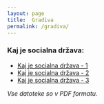```yaml
---
layout: page
title:  Gradiva
permalink: /gradiva/
---
```


### Kaj je socialna država:

- [Kaj je socialna država - 1](/uploads/Kaj_je_socialna_drzava_01.pdf)
- [Kaj je socialna država - 2](/uploads/Kaj_je_socialna_drzava_02.pdf)
- [Kaj je socialna država - 3](/uploads/Kaj_je_socialna_drzava_03.pdf)

_Vse datoteke so v PDF formatu._
